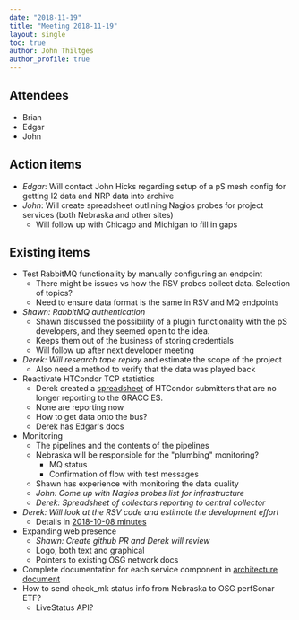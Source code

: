 ```yaml
---
date: "2018-11-19"
title: "Meeting 2018-11-19"
layout: single
toc: true
author: John Thiltges
author_profile: true
---
```


Attendees
---------
- Brian
- Edgar
- John

Action items
------------
- *Edgar*: Will contact John Hicks regarding setup of a pS mesh config for getting I2 data and NRP data into archive
- *John*: Will create spreadsheet outlining Nagios probes for project services (both Nebraska and other sites)
    - Will follow up with Chicago and Michigan to fill in gaps

Existing items
--------------
- Test RabbitMQ functionality by manually configuring an endpoint
    - There might be issues vs how the RSV probes collect data.
      Selection of topics?
    - Need to ensure data format is the same in RSV and MQ endpoints
- *Shawn: RabbitMQ authentication*
    - Shawn discussed the possibility of a plugin functionality with the pS
      developers, and they seemed open to the idea.
    - Keeps them out of the business of storing credentials
    - Will follow up after next developer meeting
- *Derek: Will research tape replay* and estimate the scope of the project
    - Also need a method to verify that the data was played back
- Reactivate HTCondor TCP statistics
    - Derek created a [spreadsheet](https://docs.google.com/spreadsheets/d/1RiwMpVKmCZY-pd5RwkT8Pd7_i5ta_O_GuMWP5gF0ces) of HTCondor submitters that are no longer reporting to the GRACC ES.
    - None are reporting now
    - How to get data onto the bus?
    - Derek has Edgar's docs
- Monitoring
    - The pipelines and the contents of the pipelines
    - Nebraska will be responsible for the "plumbing" monitoring?
        - MQ status
        - Confirmation of flow with test messages
    - Shawn has experience with monitoring the data quality
    - *John: Come up with Nagios probes list for infrastructure*
    - *Derek: Spreadsheet of collectors reporting to central collector*
- *Derek: Will look at the RSV code and estimate the development effort*
    - Details in [2018-10-08 minutes](/meetings/20181008)
- Expanding web presence
  - *Shawn: Create github PR and Derek will review*
  - Logo, both text and graphical
  - Pointers to existing OSG network docs
- Complete documentation for each service component in [architecture document](https://docs.google.com/document/d/1Zy27YC3Hg5_1he8Wehg2IR91PHmaduTLbieA_TrvbVU)
- How to send check_mk status info from Nebraska to OSG perfSonar ETF?
    - LiveStatus API?
